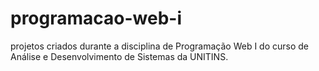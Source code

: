 # programacao-web-i
projetos criados durante a disciplina de Programação Web I do curso de Análise e Desenvolvimento de Sistemas da UNITINS.
